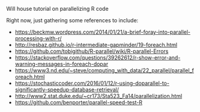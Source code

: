 Will house tutorial on parallelizing R code 

Right now, just gathering some references to include: 

* https://beckmw.wordpress.com/2014/01/21/a-brief-foray-into-parallel-processing-with-r/ 
* http://resbaz.github.io/r-intermediate-gapminder/19-foreach.html 
* https://github.com/tobigithub/R-parallel/wiki/R-parallel-Errors 
* https://stackoverflow.com/questions/39262612/r-show-error-and-warning-messages-in-foreach-dopar 
* https://www3.nd.edu/~steve/computing_with_data/22_parallel/parallel_foreach.html 
* https://stochasticcoder.com/2016/01/12/r-using-doparallel-to-significantly-speedup-database-retrieval/ 
* http://www2.stat.duke.edu/~cr173/Sta523_Fa14/parallelization.html 
* https://github.com/benporter/parallel-speed-test-R 
